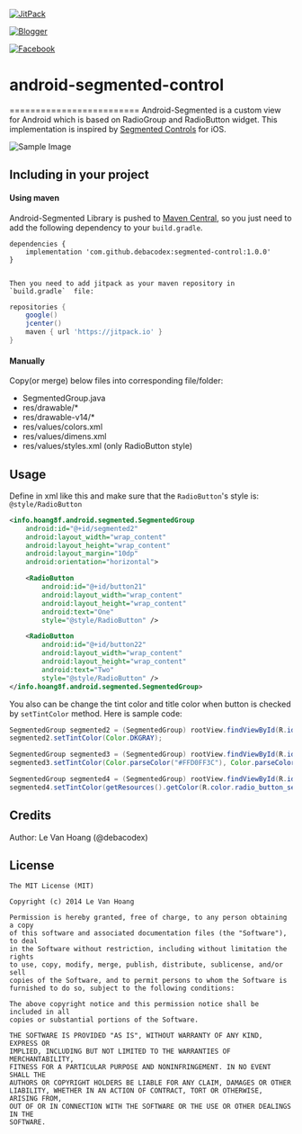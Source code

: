 [![JitPack](https://img.shields.io/badge/JitPack-1.0.0-brightgreen.svg?style=for-the-badge)](https://jitpack.io/#debacodex/segmented-control)        

[![Blogger](https://img.shields.io/badge/Blogger-FF5722?style=for-the-badge&logo=blogger&logoColor=white)](https://debacodes.blogspot.com)   

[![Facebook](https://img.shields.io/badge/Facebook-1877F2?style=for-the-badge&logo=facebook&logoColor=white)](https://www.facebook.com/mr.deba.000?mibextid=ZbWKwL)


# android-segmented-control

=========================
Android-Segmented is a custom view for Android which is based on RadioGroup and RadioButton widget.
This implementation is inspired by [Segmented Controls](https://developer.apple.com/library/ios/documentation/userexperience/conceptual/UIKitUICatalog/UISegmentedControl.html) for iOS.

![Sample Image](https://raw2.github.com/hoang8f/android-segmented-control/master/screenshot/screenshot.png)

## Including in your project


#### Using maven
Android-Segmented Library is pushed to [Maven Central](http://search.maven.org/#search|ga|1|android-segmented), so you just need to add the following dependency to your `build.gradle`.

    dependencies {
        implementation 'com.github.debacodex:segmented-control:1.0.0'
    }
    
    
    Then you need to add jitpack as your maven repository in `build.gradle`  file:

```groovy
repositories {
    google()
    jcenter()
    maven { url 'https://jitpack.io' }
}
```

#### Manually
Copy(or merge) below files into corresponding file/folder:
  + SegmentedGroup.java
  + res/drawable/*
  + res/drawable-v14/*
  + res/values/colors.xml
  + res/values/dimens.xml
  + res/values/styles.xml (only RadioButton style)

Usage
-----
Define in xml like this and make sure that the `RadioButton`'s style is: `@style/RadioButton`

```xml
<info.hoang8f.android.segmented.SegmentedGroup
    android:id="@+id/segmented2"
    android:layout_width="wrap_content"
    android:layout_height="wrap_content"
    android:layout_margin="10dp"
    android:orientation="horizontal">

    <RadioButton
        android:id="@+id/button21"
        android:layout_width="wrap_content"
        android:layout_height="wrap_content"
        android:text="One"
        style="@style/RadioButton" />

    <RadioButton
        android:id="@+id/button22"
        android:layout_width="wrap_content"
        android:layout_height="wrap_content"
        android:text="Two"
        style="@style/RadioButton" />
</info.hoang8f.android.segmented.SegmentedGroup>
```

You also can be change the tint color and title color when button is checked by `setTintColor` method.
Here is sample code:

```java
SegmentedGroup segmented2 = (SegmentedGroup) rootView.findViewById(R.id.segmented2);
segmented2.setTintColor(Color.DKGRAY);

SegmentedGroup segmented3 = (SegmentedGroup) rootView.findViewById(R.id.segmented3);
segmented3.setTintColor(Color.parseColor("#FFD0FF3C"), Color.parseColor("#FF7B07B2"));

SegmentedGroup segmented4 = (SegmentedGroup) rootView.findViewById(R.id.segmented4);
segmented4.setTintColor(getResources().getColor(R.color.radio_button_selected_color));
```

Credits
-------
Author: Le Van Hoang (@debacodex)

License
-------
    The MIT License (MIT)
    
    Copyright (c) 2014 Le Van Hoang
    
    Permission is hereby granted, free of charge, to any person obtaining a copy
    of this software and associated documentation files (the "Software"), to deal
    in the Software without restriction, including without limitation the rights
    to use, copy, modify, merge, publish, distribute, sublicense, and/or sell
    copies of the Software, and to permit persons to whom the Software is
    furnished to do so, subject to the following conditions:
    
    The above copyright notice and this permission notice shall be included in all
    copies or substantial portions of the Software.
    
    THE SOFTWARE IS PROVIDED "AS IS", WITHOUT WARRANTY OF ANY KIND, EXPRESS OR
    IMPLIED, INCLUDING BUT NOT LIMITED TO THE WARRANTIES OF MERCHANTABILITY,
    FITNESS FOR A PARTICULAR PURPOSE AND NONINFRINGEMENT. IN NO EVENT SHALL THE
    AUTHORS OR COPYRIGHT HOLDERS BE LIABLE FOR ANY CLAIM, DAMAGES OR OTHER
    LIABILITY, WHETHER IN AN ACTION OF CONTRACT, TORT OR OTHERWISE, ARISING FROM,
    OUT OF OR IN CONNECTION WITH THE SOFTWARE OR THE USE OR OTHER DEALINGS IN THE
    SOFTWARE.



